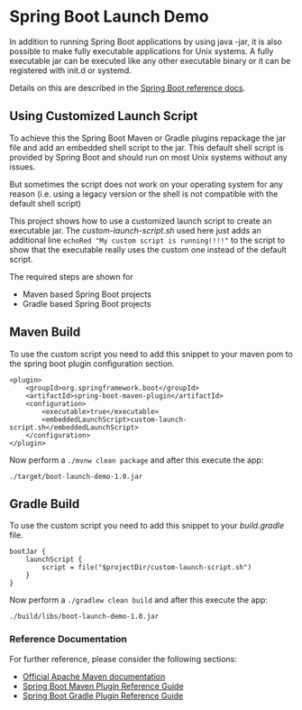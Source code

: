 # Spring Boot Launch Demo

In addition to running Spring Boot applications by using java -jar, it is also possible to make fully executable applications for Unix systems. 
A fully executable jar can be executed like any other executable binary or it can be registered with init.d or systemd. 

Details on this are described in the [Spring Boot reference docs](https://docs.spring.io/spring-boot/docs/current/reference/html/deployment.html#deployment-install).

## Using Customized Launch Script

To achieve this the Spring Boot Maven or Gradle plugins repackage the jar file and add an embedded shell script to the jar.
This default shell script is provided by Spring Boot and should run on most Unix systems without any issues.

But sometimes the script does not work on your operating system for any reason 
(i.e. using a legacy version or the shell is not compatible with the default shell script)

This project shows how to use a customized launch script to create an executable jar. The _custom-launch-script.sh_ used here 
just adds an additional line ```echoRed "My custom script is running!!!!"``` to the script to show that the executable really
uses the custom one instead of the default script.

The required steps are shown for 

* Maven based Spring Boot projects
* Gradle based Spring Boot projects

## Maven Build

To use the custom script you need to add this snippet to your maven pom to the spring boot plugin configuration section.

```
<plugin>
    <groupId>org.springframework.boot</groupId>
    <artifactId>spring-boot-maven-plugin</artifactId>
    <configuration>
        <executable>true</executable>
        <embeddedLaunchScript>custom-launch-script.sh</embeddedLaunchScript>
    </configuration>
</plugin>
```

Now perform a ```./mvnw clean package``` and after this execute the app:

```shell script
./target/boot-launch-demo-1.0.jar
```

## Gradle Build

To use the custom script you need to add this snippet to your _build.gradle_ file.

```
bootJar {
    launchScript {
        script = file("$projectDir/custom-launch-script.sh")
    }
}
```

Now perform a ```./gradlew clean build``` and after this execute the app:

```shell script
./build/libs/boot-launch-demo-1.0.jar
``` 

### Reference Documentation
For further reference, please consider the following sections:

* [Official Apache Maven documentation](https://maven.apache.org/guides/index.html)
* [Spring Boot Maven Plugin Reference Guide](https://docs.spring.io/spring-boot/docs/2.2.5.RELEASE/maven-plugin/)
* [Spring Boot Gradle Plugin Reference Guide](https://docs.spring.io/spring-boot/docs/current/gradle-plugin/reference/html/)

